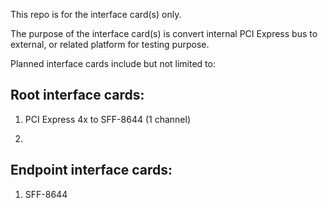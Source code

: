 This repo is for the interface card(s) only.

The purpose of the interface card(s) is convert internal PCI Express bus to external, or related platform for testing purpose.

Planned interface cards include but not limited to:

## Root interface cards:

1. PCI Express 4x to SFF-8644 (1 channel)

2. 

## Endpoint interface cards:

1. SFF-8644
